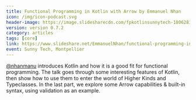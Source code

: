 ```yaml
---
title: Functional Programming in Kotlin with Arrow by Emmanuel Nhan
icon: /img/icon-podcast.svg
header-image: https://image.slidesharecdn.com/fpkotlinsunnytech-180628144002/95/functional-programming-in-kotlin-with-arrow-sunnytech-2018-1-638.jpg
version: version 0.7.2
category: articles
tags: [core]
link: https://www.slideshare.net/EmmanuelNhan/functional-programming-in-kotlin-with-arrow-sunnytech-2018
event: Sunny Tech, Montpellier
---
```

[@nhanmanu](https://twitter.com/nhanmanu) introduces Kotlin and how it is a good fit for functional programming. The talk goes through some interesting features of Kotlin, then show how to use them to enter the world of Higher Kinds and Typeclasses. In the last part, we explore some Arrow capabilities & built-in syntax, using validation as an example.
